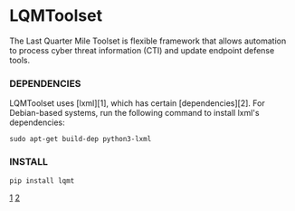 LQMToolset
==========
The Last Quarter Mile Toolset is flexible framework that allows automation to process cyber threat information (CTI) and update endpoint defense tools.

### DEPENDENCIES

LQMToolset uses [lxml][1], which has certain [dependencies][2]. For Debian-based systems, run the following command to install lxml's dependencies:

    sudo apt-get build-dep python3-lxml

### INSTALL

    pip install lqmt

[1](http://lxml.de/)
[2](http://lxml.de/installation.html#requirements)
